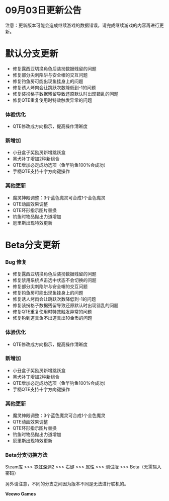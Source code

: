 # 09月03日更新公告

注意：更新版本可能会造成继续游戏的数据错误，请完成继续游戏的内容再进行更新。

# 默认分支更新

* 修复露西亚切换角色后装扮数据残留的问题
* 修复部分尖刺陷阱与安全帽的交互问题
* 修复钓鱼房可能出现鱼挂身上的问题
* 修复诱人烤肉会让跳跃次数降低到-1的问题
* 修复装扮格子数据残留导致还原默认时出现错乱的问题
* 修复QTE重复使用时特效触发异常的问题
### 体验优化

* QTE修改成方向指示，提高操作清晰度
### 新增加

* 小丑盒子奖励房新增跳跃盒
* 黑犬补丁增加2种新组合
* QTE增加必定成功选项（鱼竿钓鱼100%会成功）
* 手柄QTE支持十字方向键操作
### 其他更新

* 魔灵神殿调整：3个蓝色魔灵可合成1个金色魔灵
* QTE动画效果调整
* QTE环形指示图片替换
* 钓鱼时物品抛出力道增加
* 厄里斯出现特效更新
# Beta分支更新

### Bug 修复

* 修复露西亚切换角色后装扮数据残留的问题
* 修复禁用系统点击选中状态不会切换的问题
* 修复部分尖刺陷阱与安全帽的交互问题
* 修复钓鱼房可能出现鱼挂身上的问题
* 修复诱人烤肉会让跳跃次数降低到-1的问题
* 修复装扮格子数据残留导致还原默认时出现错乱的问题
* 修复QTE重复使用时特效触发异常的问题
* 修复钓到道具鱼不出道具出10金币的问题
### 体验优化

* QTE修改成方向指示，提高操作清晰度
### 新增加

* 小丑盒子奖励房新增跳跃盒
* 黑犬补丁增加2种新组合
* QTE增加必定成功选项（鱼竿钓鱼100%会成功）
* 手柄QTE支持十字方向键操作
### 其他更新

* 魔灵神殿调整：3个蓝色魔灵可合成1个金色魔灵
* QTE动画效果调整
* QTE环形指示图片替换
* 钓鱼时物品抛出力道增加
* 厄里斯出现特效更新
### Beta分支切换方法

Steam库 >>> 霓虹深渊2 >>> 右键 >>> 属性 >>> 测试版 >>> Beta（无需输入密码）

另外请注意，不同的分支之间因为版本不同是无法进行联机的。

**Veewo Games**

